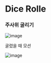 <h1>Dice Rolle</h1>

<h3>주사위 굴리기</h3>

![image](https://github.com/Yuika12321/2024_get_a_job/assets/131143940/e122d753-9718-4bc4-a58a-a7c4b5f1d424)

<p>굴렸을 때 모션</p>

![image](https://github.com/Yuika12321/2024_get_a_job/assets/131143940/35790136-2844-471f-98d8-73c797d42404)

